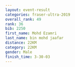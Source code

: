 ```yaml
---
layout: event-result 
categories: fraser-ultra-2019 
overall_rank: 49
rank: 36
bib: 2250
first_name: Mohd Ezamri
last_name: bin mohd jaafar
distance: 22KM
category: 22KM
gender: Male
finish_time: 3-30-03
---
```

